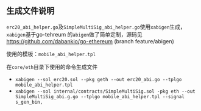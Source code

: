 生成文件说明
----

```erc20_abi_helper.go```及```SimpleMultiSig_abi_helper.go```使用```xabigen```生成，```xabigen```基于go-tehreum 的```abigen```做了简单定制，源码见 https://github.com/dabankio/go-ethereum  (branch feature/abigen)

使用的模板：`mobile_abi_helper.tpl`

在`core/eth`目录下使用的命令生成文件
- `xabigen --sol erc20.sol --pkg geth --out erc20_abi.go --tplgo mobile_abi_helper.tpl `
- `xabigen --sol internal/contracts/SimpleMultiSig.sol -pkg eth --out SimpleMultiSig_abi.g.go --tplgo mobile_abi_helper.tpl --signal s_gen_bin,`